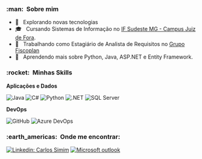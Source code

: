 <h3> :man: &nbsp;Sobre mim </h3>

- 🤔 &nbsp; Explorando novas tecnologias
- 🎓 &nbsp; Cursando Sistemas de Informação no <a href="https://www.ifsudestemg.edu.br/juizdefora">IF Sudeste MG - Campus Juiz de Fora</a>.
- 💼 &nbsp; Trabalhando como Estagiário de Analista de Requisitos no <a href="https://grupofiscoplan.com.br/">Grupo Fiscoplan</a>
- 🌱 &nbsp; Aprendendo mais sobre Python, Java, ASP.NET e Entity Framework.

<h3> :rocket: &nbsp;Minhas Skills </h3>

**Aplicações e Dados**

  ![Java](https://img.shields.io/badge/Java-ED8B00?style=for-the-badge&logo=java&logoColor=white)
  ![C#](https://img.shields.io/badge/C%23-239120?style=for-the-badge&logo=c-sharp&logoColor=white)
  ![Python](https://img.shields.io/badge/Python-3776AB?style=for-the-badge&logo=python&logoColor=white)
  ![.NET](https://img.shields.io/badge/.NET-5C2D91?style=for-the-badge&logo=.net&logoColor=white)
  ![SQL Server](https://img.shields.io/badge/Microsoft_SQL_Server-CC2927?style=for-the-badge&logo=microsoft-sql-server&logoColor=white)

**DevOps**

  ![GitHub](https://img.shields.io/badge/GitHub-100000?style=for-the-badge&logo=github&logoColor=white)
  ![Azure DevOps](https://img.shields.io/badge/Microsoft_Azure-0089D6?style=for-the-badge&logo=microsoft-azure&logoColor=white)

<h3> :earth_americas: &nbsp;Onde me encontrar: </h3> 

[![Linkedin: Carlos Simim](https://img.shields.io/badge/LinkedIn-0077B5?style=for-the-badge&logo=linkedin&logoColor=white)](https://www.linkedin.com/in/carlos-eduardo-amaral-simim-840683212/)
[![Microsoft outlook](https://img.shields.io/badge/Microsoft_Outlook-0078D4?style=for-the-badge&logo=microsoft-outlook&logoColor=white)](mailto:carlinhossimim@hotmail.com)
